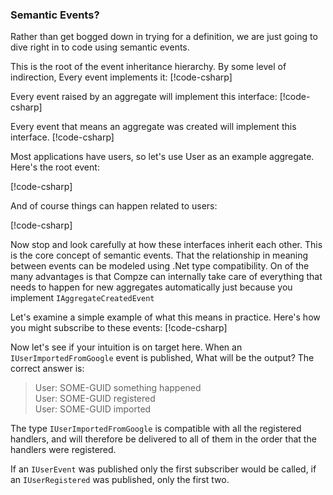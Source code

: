 ﻿### Semantic Events?
Rather than get bogged down in trying for a definition, we are just going to dive right in to code using semantic events.

This is the root of the event inheritance hierarchy. By some level of indirection, Every event implements it:
[!code-csharp[](introduction.cs#IEvent)]

Every event raised by an aggregate will implement this interface:
[!code-csharp[](introduction.cs#IAggregateEvent)]

Every event that means an aggregate was created will implement this interface.
[!code-csharp[](introduction.cs#IAggregateCreatedEvent)]

Most applications have users, so let's use User as an example aggregate. Here's the root event: 

[!code-csharp[](introduction.cs#IUserEvent)]

And of course things can happen related to users: 

[!code-csharp[](introduction.cs#UserEvents1)]

Now stop and look carefully at how these interfaces inherit each other. This is the core concept of semantic events. That the relationship in meaning between events can be modeled using .Net type compatibility. On of the many advantages is that Compze can internally take care of everything that needs to happen for new aggregates automatically just because you implement `IAggregateCreatedEvent`


Let's examine a simple example of what this means in practice. Here's how you might subscribe to these events:
[!code-csharp[](introduction.cs#UserEventRegistration)]

Now let's see if your intuition is on target here. When an `IUserImportedFromGoogle` event is published, What will be the output?
The correct answer is: 

>User: SOME-GUID something happened  
>User: SOME-GUID registered  
>User: SOME-GUID imported

The type `IUserImportedFromGoogle` is compatible with all the registered handlers, and will therefore be delivered to all of them in the order that the handlers were registered.

If an `IUserEvent` was published only the first subscriber would be called, if an `IUserRegistered` was published, only the first two.